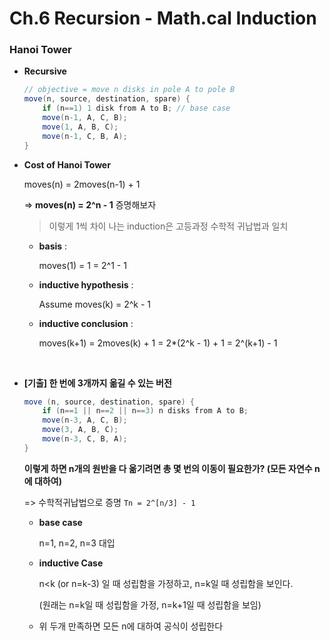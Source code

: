 # Ch.6 Recursion - Math.cal Induction

### Hanoi Tower

- **Recursive**

  ```java
  // objective = move n disks in pole A to pole B
  move(n, source, destination, spare) {
      if (n==1) 1 disk from A to B; // base case
      move(n-1, A, C, B);
      move(1, A, B, C);
      move(n-1, C, B, A);
  }
  ```

- **Cost of Hanoi Tower**

  moves(n) = 2moves(n-1) + 1

  => **moves(n) = 2^n - 1** 증명해보자

  > 이렇게 1씩 차이 나는 induction은 고등과정 수학적 귀납법과 일치

  - **basis** :

    moves(1) = 1 = 2^1 - 1

  - **inductive hypothesis** :

    Assume moves(k) = 2^k - 1

  - **inductive conclusion** :

    moves(k+1) = 2moves(k) + 1 = 2*(2^k - 1) + 1 = 2^(k+1) - 1

  ​

- **[기출] 한 번에 3개까지 옮길 수 있는 버전**

  ```java
  move (n, source, destination, spare) {
      if (n==1 || n==2 || n==3) n disks from A to B;
      move(n-3, A, C, B);
      move(3, A, B, C);
      move(n-3, C, B, A);
  }
  ```

  **이렇게 하면 n개의 원반을 다 옮기려면 총 몇 번의 이동이 필요한가? (모든 자연수 n에 대하여)**

  => 수학적귀납법으로 증명 `Tn = 2^[n/3] - 1`  

  - **base case**

    n=1, n=2, n=3 대입

  - **inductive Case**

    n<k (or n=k-3) 일 때 성립함을 가정하고, n=k일 때 성립함을 보인다.

    (원래는 n=k일 때 성립함을 가정, n=k+1일 때 성립함을 보임)

  - 위 두개 만족하면 모든 n에 대하여 공식이 성립한다







